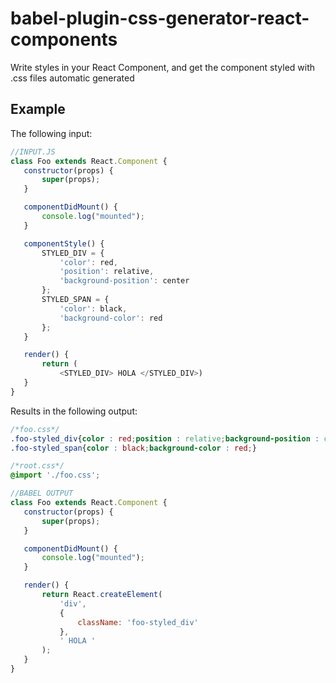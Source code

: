 # **babel-plugin-css-generator-react-components**

Write styles in your React Component, and get the component styled with .css files automatic generated
## Example

The following input:
 ```javascript
 //INPUT.JS
 class Foo extends React.Component {
    constructor(props) {
        super(props);
    }

    componentDidMount() {
        console.log("mounted");
    }

    componentStyle() {
        STYLED_DIV = {
            'color': red,
            'position': relative,
            'background-position': center
        };
        STYLED_SPAN = {
            'color': black,
            'background-color': red
        };
    }

    render() {
        return (
            <STYLED_DIV> HOLA </STYLED_DIV>)
    }
}
 ```
 
 Results in the following output:
 
 ```css
 /*foo.css*/
 .foo-styled_div{color : red;position : relative;background-position : center;}
.foo-styled_span{color : black;background-color : red;}
 ```
 
 ```css
 /*root.css*/
 @import './foo.css';
 ```
 
 ```javascript
 //BABEL OUTPUT
 class Foo extends React.Component {
    constructor(props) {
        super(props);
    }

    componentDidMount() {
        console.log("mounted");
    }

    render() {
        return React.createElement(
            'div',
            {
                className: 'foo-styled_div'
            },
            ' HOLA '
        );
    }
}
 ```
